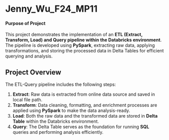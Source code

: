 # Jenny_Wu_F24_MP11

#### Purpose of Project
This project demonstrates the implementation of an **ETL (Extract, Transform, Load) and Query pipeline within the Databricks environment**. The pipeline is developed using **PySpark**, extracting raw data, applying transformations, and storing the processed data in Delta Tables for efficient querying and analysis.

## Project Overview

The ETL-Query pipeline includes the following steps:
1. **Extract**: Raw data is extracted from online data source and saved in local file path.
2. **Transform**: Data cleaning, formatting, and enrichment processes are applied using **PySpark** to make the data analysis-ready.
3. **Load**: Both the raw data and the transformed data are stored in **Delta Table** within the Databricks environment.
4. **Query**: The Delta Table serves as the foundation for running **SQL** queries and performing analysis efficiently.

